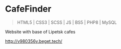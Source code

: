 # CafeFinder

> HTML5 | CSS3 | SCSS | JS | BS5 | PHP8 | MySQL

Website with base of Lipetsk cafes

http://v980356y.beget.tech/
